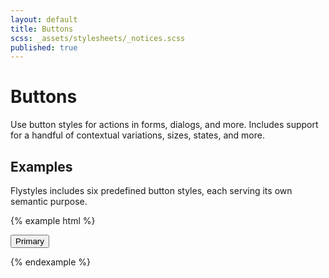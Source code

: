 ```yaml
---
layout: default
title: Buttons
scss: _assets/stylesheets/_notices.scss
published: true
---
```

# Buttons

Use button styles for actions in forms, dialogs, and more. Includes support for a handful of contextual variations, sizes, states, and more.


## Examples

Flystyles includes six predefined button styles, each serving its own semantic purpose.

{% example html %}
<!-- Provides extra visual weight and identifies the primary action in a set of buttons -->
<button type="button" class="button">Primary</button>

{% endexample %}
